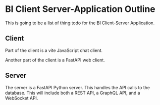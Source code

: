 
# BI Client Server-Application Outline
This is going to be a list of thing todo for the BI Client-Server Application.

## Client
Part of the client is a vite JavaScript chat client.

Another part of the client is a FastAPI web client.

## Server
The server is a FastAPI Python server.  This handles the API calls to the database.  This will include both a REST API, a GraphQL API, and a WebSocket API.
